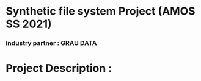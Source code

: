 # Synthetic file system Project (AMOS SS 2021)

### Industry partner :  GRAU DATA

# Project Description :

